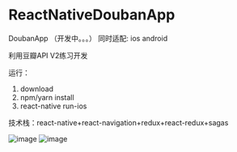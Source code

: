 # ReactNativeDoubanApp
DoubanApp （开发中。。。）
同时适配: ios android

利用豆瓣API V2练习开发

运行：

1. download
2. npm/yarn install
3. react-native run-ios

技术栈：react-native+react-navigation+redux+react-redux+sagas

![image](https://github.com/wangtianabc/ReactNativeDoubanApp/tree/master/screen/android.png?raw=true)
![image](https://github.com/wangtianabc/ReactNativeDoubanApp/tree/master/screen/iphone.JPG?raw=true)
